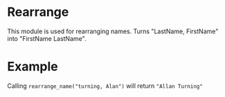 Rearrange
=========

This module is used for rearranging names.
Turns "LastName, FirstName" into "FirstName LastName". 

# Example
Calling `rearrange_name("turning, Alan")` will return `"Allan Turning"`